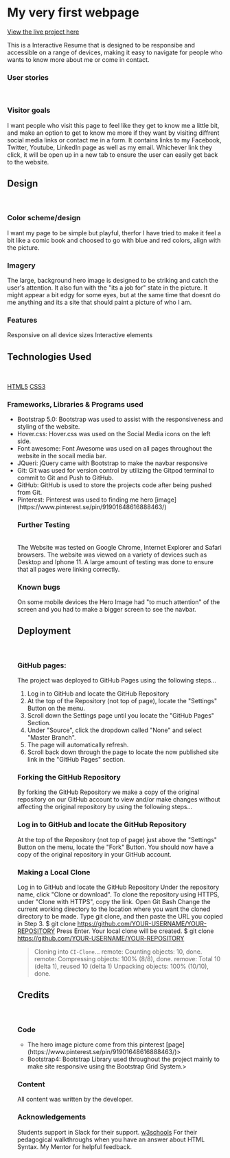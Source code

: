# My very first webpage

[View the live project here](https://alexandrasvahn.github.io/Milestone-1/)

This is a  Interactive Resume that is designed to be responsibe and accessible on a range of devices, 
making it easy to navigate for people who wants to know more about me or come in contact. 

### User stories
<br>

### Visitor goals 
I want people who visit this page to feel like they get to know me a little bit, and make an option to get to know me more if they want by
visiting diffrent social media links or contact me in a form. It contains links to my Facebook, Twitter, Youtube, LinkedIn page as well as my email. Whichever link they click, it will be open up in a new tab to ensure the user can easily get back to the website.

## Design
<br>

### Color scheme/design
I want my page to be simple but playful, therfor I have tried to make it feel a bit like a comic book and choosed to go with blue and red colors, align with the picture.

### Imagery
The large, background hero image is designed to be striking and catch the user's attention. It also fun with the "its a job for" state in the picture. It might appear a bit edgy for some eyes, but at the same time that doesnt do me anything and its a site that should paint a picture of who I am.

### Features
Responsive on all device sizes
Interactive elements

## Technologies Used
<br>

[HTML5](https://sv.wikipedia.org/wiki/HTML5)
[CSS3](https://en.wikipedia.org/wiki/CSS)

### Frameworks, Libraries & Programs used

<ul>
<li> Bootstrap 5.0:
Bootstrap was used to assist with the responsiveness and styling of the website.</li>
<li> Hover.css:
Hover.css was used on the Social Media icons on the left side.</li>
<li> Font awesome:
Font Awesome was used on all pages throughout the website in the socail media bar.</li>
<li> JQueri:
jQuery came with Bootstrap to make the navbar responsive</li>
<li> Git:
Git was used for version control by utilizing the Gitpod terminal to commit to Git and Push to GitHub.</li>
<li> GitHub:
GitHub is used to store the projects code after being pushed from Git.</li>
<li> Pinterest:
Pinterest was used to finding me hero [image](https://www.pinterest.se/pin/91901648616888463/)</li>

### Further Testing
<br>
The Website was tested on Google Chrome, Internet Explorer and Safari browsers.
The website was viewed on a variety of devices such as Desktop and Iphone 11.
A large amount of testing was done to ensure that all pages were linking correctly.

### Known bugs
On some mobile devices the Hero Image had "to much attention" of the screen and you had to make a bigger screen to see the navbar.

## Deployment
<br>

### GitHub pages:
The project was deployed to GitHub Pages using the following steps...

<ol>
<li>Log in to GitHub and locate the GitHub Repository</li>
<li>At the top of the Repository (not top of page), locate the "Settings" Button on the menu.</li>
<li>Scroll down the Settings page until you locate the "GitHub Pages" Section.</li>
<li>Under "Source", click the dropdown called "None" and select "Master Branch".</li>
<li>The page will automatically refresh.</li>
<li>Scroll back down through the page to locate the now published site link in the "GitHub Pages" section.</li>
</ol>

### Forking the GitHub Repository
By forking the GitHub Repository we make a copy of the original repository on our GitHub account to view and/or make changes without affecting the original repository by using the following steps...

### Log in to GitHub and locate the GitHub Repository
At the top of the Repository (not top of page) just above the "Settings" Button on the menu, locate the "Fork" Button.
You should now have a copy of the original repository in your GitHub account.

### Making a Local Clone
Log in to GitHub and locate the GitHub Repository
Under the repository name, click "Clone or download".
To clone the repository using HTTPS, under "Clone with HTTPS", copy the link.
Open Git Bash
Change the current working directory to the location where you want the cloned directory to be made.
Type git clone, and then paste the URL you copied in Step 3.
$ git clone https://github.com/YOUR-USERNAME/YOUR-REPOSITORY
Press Enter. Your local clone will be created.
$ git clone https://github.com/YOUR-USERNAME/YOUR-REPOSITORY

> Cloning into `CI-Clone`...
> remote: Counting objects: 10, done.
> remote: Compressing objects: 100% (8/8), done.
> remove: Total 10 (delta 1), reused 10 (delta 1)
> Unpacking objects: 100% (10/10), done.

## Credits
<br>

### Code

<ul>
<li> The hero image picture come from this pinterest [page](https://www.pinterest.se/pin/91901648616888463/)></li>
<li> Bootstrap4: Bootstrap Library used throughout the project mainly to make site responsive using the Bootstrap Grid System.></li>
</ul>

### Content
All content was written by the developer.

### Acknowledgements
Students support in Slack for their support.
[w3schools](https://www.w3schools.com/html/default.asp) For their pedagogical walkthroughs when you have an answer about HTML Syntax.
My Mentor for helpful feedback.


